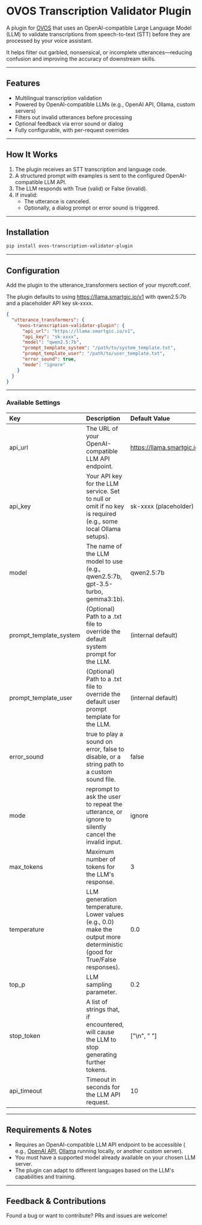 # **OVOS Transcription Validator Plugin**

A plugin for [OVOS](https://openvoiceos.com) that uses an OpenAI-compatible Large Language Model (LLM) to validate
transcriptions from speech-to-text (STT) before they are processed by your voice assistant.

It helps filter out garbled, nonsensical, or incomplete utterances—reducing confusion and improving the accuracy of
downstream skills.

---

## **Features**

* Multilingual transcription validation
* Powered by OpenAI-compatible LLMs (e.g., OpenAI API, Ollama, custom servers)
* Filters out invalid utterances before processing
* Optional feedback via error sound or dialog
* Fully configurable, with per-request overrides

---

## **How It Works**

1. The plugin receives an STT transcription and language code.
2. A structured prompt with examples is sent to the configured OpenAI-compatible LLM API.
3. The LLM responds with True (valid) or False (invalid).
4. If invalid:
    * The utterance is canceled.
    * Optionally, a dialog prompt or error sound is triggered.

---

## **Installation**

```bash
pip install ovos-transcription-validator-plugin
```

---

## **Configuration**

Add the plugin to the utterance_transformers section of your mycroft.conf.

The plugin defaults to using https://llama.smartgic.io/v1 with qwen2.5:7b and a placeholder API key sk-xxxx.

```json
{
  "utterance_transformers": {
    "ovos-transcription-validator-plugin": {
      "api_url": "https://llama.smartgic.io/v1",
      "api_key": "sk-xxxx",
      "model": "qwen2.5:7b",
      "prompt_template_system": "/path/to/system_template.txt",
      "prompt_template_user": "/path/to/user_template.txt",
      "error_sound": true,
      "mode": "ignore"
    }
  }
}
```

---

### **Available Settings**

| Key                    | Description                                                                                                              | Default Value                |
|:-----------------------|:-------------------------------------------------------------------------------------------------------------------------|:-----------------------------|
| api_url                | The URL of your OpenAI-compatible LLM API endpoint.                                                                      | https://llama.smartgic.io/v1 |
| api_key                | Your API key for the LLM service. Set to null or omit if no key is required (e.g., some local Ollama setups).            | sk-xxxx (placeholder)        |
| model                  | The name of the LLM model to use (e.g., qwen2.5:7b, gpt-3.5-turbo, gemma3:1b).                                           | qwen2.5:7b                   |
| prompt_template_system | (Optional) Path to a .txt file to override the default system prompt for the LLM.                                        | (internal default)           |
| prompt_template_user   | (Optional) Path to a .txt file to override the default user prompt template for the LLM.                                 | (internal default)           |
| error_sound            | true to play a sound on error, false to disable, or a string path to a custom sound file.                                | false                        |
| mode                   | reprompt to ask the user to repeat the utterance, or ignore to silently cancel the invalid input.                        | ignore                       |
| max_tokens             | Maximum number of tokens for the LLM's response.                                                                         | 3                            |
| temperature            | LLM generation temperature. Lower values (e.g., 0.0) make the output more deterministic (good for True/False responses). | 0.0                          |
| top_p                  | LLM sampling parameter.                                                                                                  | 0.2                          |
| stop_token             | A list of strings that, if encountered, will cause the LLM to stop generating further tokens.                            | ["\n", " "]                   |
| api_timeout            | Timeout in seconds for the LLM API request.                                                                              | 10                           |

---

## **Requirements & Notes**

* Requires an OpenAI-compatible LLM API endpoint to be accessible (
  e.g., [OpenAI API](https://platform.openai.com/), [Ollama](https://ollama.ai) running locally, or another custom
  server).
* You must have a supported model already available on your chosen LLM server.
* The plugin can adapt to different languages based on the LLM's capabilities and training.

---

## **Feedback & Contributions**

Found a bug or want to contribute? PRs and issues are welcome!
